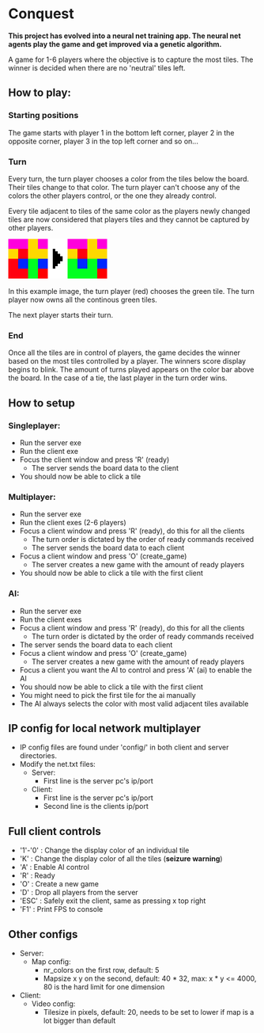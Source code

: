 Conquest
===

**This project has evolved into a neural net training app. The neural net agents play the game and get improved via a genetic algorithm.**

A game for 1-6 players where the objective is to capture the most tiles. The winner is decided when there are no 'neutral' tiles left.

## How to play:
### **Starting positions**
The game starts with player 1 in the bottom left corner, player 2 in the opposite corner, player 3 in the top left corner and so on...  

### **Turn** 
Every turn, the turn player chooses a color from the tiles below the board. Their tiles change to that color.
The turn player can't choose any of the colors the other players control, or the one they already control.

Every tile adjacent to tiles of the same color as the players newly changed tiles are now considered that players tiles and they cannot be captured by other players.

![image of tiles changing color](d/1.png "example of tiles changing colors")

In this example image, the turn player (red) chooses the green tile. The turn player now owns all the continous green tiles.

The next player starts their turn.

### **End**
Once all the tiles are in control of players, the game decides the winner based on the most tiles controlled by a player. The winners score display begins to blink. The amount of turns played appears on the color bar above the board.
In the case of a tie, the last player in the turn order wins.

## How to setup
### Singleplayer:
 - Run the server exe
 - Run the client exe
 - Focus the client window and press 'R' (ready)
    - The server sends the board data to the client
 - You should now be able to click a tile
### Multiplayer:
 - Run the server exe
 - Run the client exes (2-6 players)
 - Focus a client window and press 'R' (ready), do this for all the clients
    - The turn order is dictated by the order of ready commands received
    - The server sends the board data to each client
 - Focus a client window and press 'O' (create_game)
    - The server creates a new game with the amount of ready players
 - You should now be able to click a tile with the first client
### AI:
 - Run the server exe
 - Run the client exes
 - Focus a client window and press 'R' (ready), do this for all the clients
    - The turn order is dictated by the order of ready commands received
 - The server sends the board data to each client
 - Focus a client window and press 'O' (create_game)
    - The server creates a new game with the amount of ready players
 - Focus a client you want the AI to control and press 'A' (ai) to enable the AI
 - You should now be able to click a tile with the first client
 - You might need to pick the first tile for the ai manually
 - The AI always selects the color with most valid adjacent tiles available

## IP config for local network multiplayer
 - IP config files are found under 'config/' in both client and server directories.
 - Modify the net.txt files:
    - Server:
        - First line is the server pc's ip/port
    - Client:
        - First line is the server pc's ip/port 
        - Second line is the clients ip/port

## Full client controls
  - '1'-'0' : Change the display color of an individual tile 
  - 'K' : Change the display color of all the tiles (**seizure warning**)
  - 'A' : Enable AI control
  - 'R' : Ready
  - 'O' : Create a new game
  - 'D' : Drop all players from the server
  - 'ESC' : Safely exit the client, same as pressing x top right
  - 'F1' : Print FPS to console

## Other configs
 - Server:
    - Map config:
       - nr_colors on the first row, default: 5
       - Mapsize x y on the second, default: 40 * 32, max: x * y <= 4000, 80 is the hard limit for one dimension
 - Client:
    - Video config:
       - Tilesize in pixels, default: 20, needs to be set to lower if map is a lot bigger than default

